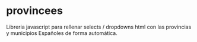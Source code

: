 provincees
==========

Libreria javascript para rellenar selects / dropdowns html con las provincias y municipios Españoles de forma automática.
